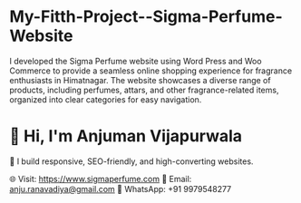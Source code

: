 # My-Fitth-Project--Sigma-Perfume-Website
I developed the Sigma Perfume website using Word Press and Woo Commerce to provide a seamless online shopping experience for fragrance enthusiasts in Himatnagar. The website showcases a diverse range of products, including perfumes, attars, and other fragrance-related items, organized into clear categories for easy navigation.
# 👋 Hi, I'm Anjuman Vijapurwala 
🚀 I build responsive, SEO-friendly, and high-converting websites.

🌐 Visit: https://www.sigmaperfume.com
📧 Email: anju.ranavadiya@gmail.com
📱 WhatsApp: +91 9979548277
